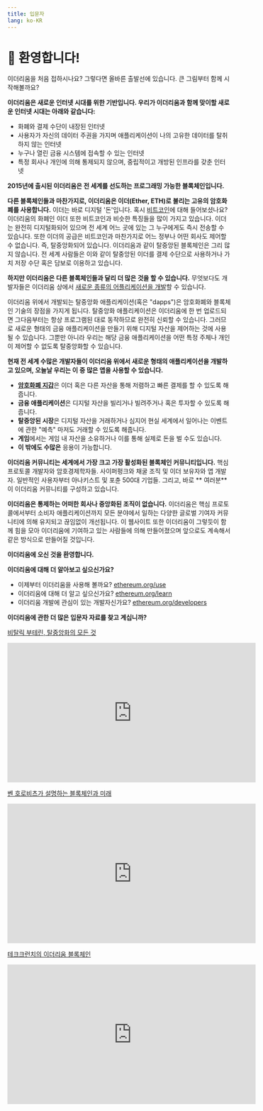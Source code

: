 ```yaml
---
title: 입문자
lang: ko-KR
---
```


# 👋 환영합니다!

이더리움을 처음 접하시나요? 그렇다면 올바른 출발선에 있습니다. 큰 그림부터 함께 시작해볼까요?

**이더리움은 새로운 인터넷 시대를 위한 기반입니다. 우리가 이더리움과 함께 맞이할 새로운 인터넷 시대는 아래와 같습니다:**

- 화폐와 결제 수단이 내장된 인터넷
- 사용자가 자신의 데이터 주권을 가지며 애플리케이션이 나의 고유한 데이터를 탈취하지 않는 인터넷
- 누구나 열린 금융 시스템에 접속할 수 있는 인터넷
- 특정 회사나 개인에 의해 통제되지 않으며, 중립적이고 개방된 인프라를 갖춘 인터넷

**2015년에 출시된 이더리움은 전 세계를 선도하는 프로그래밍 가능한 블록체인입니다.**

**다른 블록체인들과 마찬가지로, 이더리움은 이더(Ether, ETH)로 불리는 고유의 암호화폐를 사용합니다.** 이더는 바로 디지털 '돈'입니다. 혹시 [비트코인](http://bitcoin.org/)에 대해 들어보셨나요? 이더리움의 화폐인 이더 또한 비트코인과 비슷한 특징들을 많이 가지고 있습니다. 이더는 완전히 디지털화되어 있으며 전 세계 어느 곳에 있는 그 누구에게도 즉시 전송할 수 있습니다. 또한 이더의 공급은 비트코인과 마찬가지로 어느 정부나 어떤 회사도 제어할 수 없습니다. 즉, 탈중앙화되어 있습니다. 이더리움과 같이 탈중앙된 블록체인은 그리 많지 않습니다. 전 세계 사람들은 이와 같이 탈중앙된 이더를 결제 수단으로 사용하거나 가치 저장 수단 혹은 담보로 이용하고 있습니다.

**하지만 이더리움은 다른 블록체인들과 달리 더 많은 것을 할 수 있습니다.** 무엇보다도 개발자들은 이더리움 상에서 [새로운 종류의 어플리케이션을 개발](/use/#1-use-an-application-built-on-ethereum)할 수 있습니다.

이더리움 위에서 개발되는 탈중앙화 애플리케이션(혹은 "dapps")은 암호화폐와 블록체인 기술의 장점을 가지게 됩니다. 탈중앙화 애플리케이션은 이더리움에 한 번 업로드되면 그다음부터는 항상 프로그램된 대로 동작하므로 완전히 신뢰할 수 있습니다. 그러므로 새로운 형태의 금융 애플리케이션을 만들기 위해 디지털 자산을 제어하는 것에 사용될 수 있습니다. 그뿐만 아니라 우리는 해당 금융 애플리케이션을 어떤 특정 주체나 개인이 제어할 수 없도록 탈중앙화할 수 있습니다.

**현재 전 세계 수많은 개발자들이 이더리움 위에서 새로운 형태의 애플리케이션을 개발하고 있으며, 오늘날 우리는 이 중 많은 앱을 사용할 수 있습니다.**

- [**암호화폐 지갑**](/use/#_3-what-is-a-wallet-and-which-one-should-i-use)은 이더 혹은 다른 자산을 통해 저렴하고 빠른 결제를 할 수 있도록 해줍니다.
- **금융 애플리케이션**은 디지털 자산을 빌리거나 빌려주거나 혹은 투자할 수 있도록 해줍니다.
- **탈중앙된 시장**은 디지털 자산을 거래하거나 심지어 현실 세계에서 일어나는 이벤트에 관한 "예측" 마저도 거래할 수 있도록 해줍니다.
- **게임**에서는 게임 내 자산을 소유하거나 이를 통해 실제로 돈을 벌 수도 있습니다.
- **이 밖에도 수많은** 응용이 가능합니다.

**이더리움 커뮤니티는 세계에서 가장 크고 가장 활성화된 블록체인 커뮤니티입니다.** 핵심 프로토콜 개발자와 암호경제학자들. 사이퍼펑크와 채굴 조직 및 이더 보유자와 앱 개발자. 일반적인 사용자부터 아나키스트 및 포츈 500대 기업들. 그리고, 바로 ** 여러분**이 이더리움 커뮤니티를 구성하고 있습니다.

**이더리움은 통제하는 어떠한 회사나 중앙화된 조직이 없습니다.** 이더리움은 핵심 프로토콜에서부터 소비자 애플리케이션까지 모든 분야에서 일하는 다양한 글로벌 기여자 커뮤니티에 의해 유지되고 끊임없이 개선됩니다. 이 웹사이트 또한 이더리움이 그렇듯이 함께 힘을 모아 이더리움에 기여하고 있는 사람들에 의해 만들어졌으며 앞으로도 계속해서 같은 방식으로 만들어질 것입니다.

**이더리움에 오신 것을 환영합니다.**

**이더리움에 대해 더 알아보고 싶으신가요?**

- 이제부터 이더리움을 사용해 볼까요? [ethereum.org/use](/use/)
- 이더리움에 대해 더 알고 싶으신가요? [ethereum.org/learn](/learn/)
- 이더리움 개발에 관심이 있는 개발자신가요? [ethereum.org/developers](/developers/)

**이더리움에 관한 더 많은 입문자 자료를 찾고 계십니까?**

[비탈릭 부테린, 탈중앙화의 모든 것](https://youtu.be/WSN5BaCzsbo)

<div class="iframe-container">
  <iframe width="560" height="315" src="https://www.youtube.com/embed/WSN5BaCzsbo" frameborder="0" allow="accelerometer; autoplay; encrypted-media; gyroscope; picture-in-picture" allowfullscreen></iframe>
</div>

[벤 호로비츠가 설명하는 블록체인과 미래](https://www.youtube.com/watch?v=l9jvKWKmRfs&feature=youtu.be)

<div class="iframe-container">
  <iframe width="560" height="315" src="https://www.youtube.com/embed/l9jvKWKmRfs" frameborder="0" allow="accelerometer; autoplay; encrypted-media; gyroscope; picture-in-picture" allowfullscreen></iframe>
</div>

[테크크런치의 이더리움 블록체인](https://www.youtube.com/watch?v=WfULutvxvzY)

<div class="iframe-container">
  <iframe width="560" height="315" src="https://www.youtube.com/embed/WfULutvxvzY" frameborder="0" allow="accelerometer; autoplay; encrypted-media; gyroscope; picture-in-picture" allowfullscreen></iframe>
</div>
